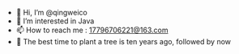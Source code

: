 - 👋 Hi, I’m @qingweico
- 👀 I’m interested in Java
- 📫 How to reach me : 17796706221@163.com
- 💞️ The best time to plant a tree is ten years ago, followed by now
<!---
qingweico/qingweico is a ✨ special ✨ repository because its `README.md` (this file) appears on your GitHub profile.
You can click the Preview link to take a look at your changes.
--->

